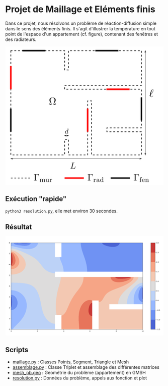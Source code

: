 # Projet de Maillage et Eléments finis

Dans ce projet, nous résolvons un problème de réaction-diffusion simple dans le sens des éléments finis.
Il s'agit d'illustrer la température en tout point de l'espace d'un appartement (cf. figure), contenant des fenêtres et des radiateurs.

![appartement][appartement]



## Exécution "rapide"
`python3 resolution.py`, elle met environ 30 secondes.

## Résultat
![temp][temperature]

## Scripts
- [maillage.py](maillage.py) : Classes Points, Segment, Triangle et Mesh
- [assemblage.py](assemblage.py) : Classe Triplet et assemblage des différentes matrices
- [mesh_pb.geo](mesh_pb.geo) : Geométrie du problème (appartement) en GMSH
- [resolution.py](resolution.py) : Données du problème, appels aux fonction et plot

[appartement]: https://github.com/marconaguib/projet_mef/blob/master/appart.png "Joli appartement"
[temperature]: https://github.com/marconaguib/projet_mef/blob/master/temp.png "Température calculée en tout point"
